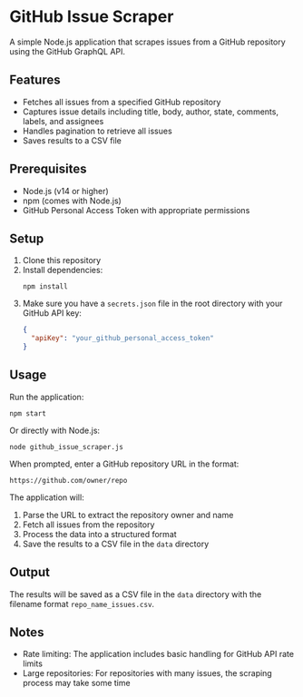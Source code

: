# GitHub Issue Scraper

A simple Node.js application that scrapes issues from a GitHub repository using the GitHub GraphQL API.

## Features

- Fetches all issues from a specified GitHub repository
- Captures issue details including title, body, author, state, comments, labels, and assignees
- Handles pagination to retrieve all issues
- Saves results to a CSV file

## Prerequisites

- Node.js (v14 or higher)
- npm (comes with Node.js)
- GitHub Personal Access Token with appropriate permissions

## Setup

1. Clone this repository
2. Install dependencies:
   ```
   npm install
   ```
3. Make sure you have a `secrets.json` file in the root directory with your GitHub API key:
   ```json
   {
     "apiKey": "your_github_personal_access_token"
   }
   ```

## Usage

Run the application:

```
npm start
```

Or directly with Node.js:

```
node github_issue_scraper.js
```

When prompted, enter a GitHub repository URL in the format:
```
https://github.com/owner/repo
```

The application will:
1. Parse the URL to extract the repository owner and name
2. Fetch all issues from the repository
3. Process the data into a structured format
4. Save the results to a CSV file in the `data` directory

## Output

The results will be saved as a CSV file in the `data` directory with the filename format `repo_name_issues.csv`.

## Notes

- Rate limiting: The application includes basic handling for GitHub API rate limits
- Large repositories: For repositories with many issues, the scraping process may take some time 